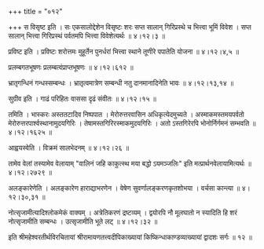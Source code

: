 +++
title = "०१२"

+++
स विसृष्ट इति । सः एकसालोद्देशेन विसृष्टः शरः सप्त सालान् गिरिप्रस्थे च भित्त्वा भूमिं विवेश । सप्त सालान् भित्त्वा गिरिप्रस्थं पर्वतमपि भित्त्वा विवेशेत्यर्थः  ॥  ४।१२।३  ॥   

  

प्रविष्ट इति । प्रविष्टः शरोत्तमः मुहूर्तेन पुनर्धरां भित्त्वा स्थाने तूणीरे पपातेति योजना  ॥  ४।१२।४,५  ॥   

  

प्रलम्बगतभूषणः प्रलम्बत्वंप्राप्तभूषणः  ॥  ४।१२।६१२  ॥   

  

भ्रातृगन्धिनं गन्धस्सम्बन्धः । भ्रातृत्वमात्रेण सम्बन्धी नतु दानमानादिनेति भावः  ॥  ४।१२।१३,१४  ॥   

  

सुग्रीव इति । गाढं परिहितः वाससा दृढं संवीतः  ॥  ४।१२।१५  ॥   

  

तमिति । भास्करः अस्ततटादिव निष्पपात । मेरोरुत्तरवासिन अधिकृत्येदमुच्यते । अस्माकमस्तमयपर्वतो मेरोरुत्तरपार्श्वस्थानामुदयगिरिः । तेषामस्तगिरिरस्माकमुदयगिरिः । अतो ऽस्तगिरेरपि भोनोर्निर्गमनं सम्भवति  ॥  ४।१२।१६२५  ॥   

  

आह्वयस्वेति । विक्रमं सालभेदनम्  ॥  ४।१२।२६  ॥   

  

तामेव वेलां तस्यामेव वेलायाम् "वालिनं जहि काकुत्स्थ मया बद्धो ऽयमञ्जलिः" इति मत्प्रार्थनवेलायामित्यर्थः  ॥  ४।१२।२७२९  ॥   

  

अलङ्कारेणेति । अलङ्कारेण हाराद्याभरणेन । वेषेण सुवर्णालङ्करणकृतशोभया । वर्चसा कान्त्या  ॥  ४।१२।३०,३१  ॥   

  

नोत्सृजामीत्यादिश्लोकमेकं वाक्यम् । अत्रेतिकरणं द्रष्टव्यम् । द्वयोरपि नौ मूलघातो न स्यादिति हि शरं नोत्सृजामीति सम्बन्धः । उत्सृजामीति भूते लट्  ॥  ४।१२।३२  ॥   

  

इति श्रीमहेश्वरतीर्थविरचितायां श्रीरामायणतत्त्वदीपिकाख्यायां किष्किन्धाकाण्डव्याख्यायां द्वादशः सर्गः  ॥  १२  ॥   

  

